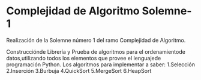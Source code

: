 # Complejidad de Algoritmo Solemne-1
Realización de la Solemne número 1 del ramo Complejidad de Algoritmo.

Construcciónde Librería y Prueba de algoritmos para el ordenamientode datos,utilizando todos  los  elementos que  provee  el  lenguajede programación Python.
Los  algoritmos  para implementar a saber: 
1.Selección
2.Inserción
3.Burbuja
4.QuickSort
5.MergeSort
6.HeapSort
